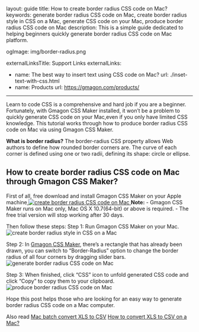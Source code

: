 layout: guide
title: How to create border radius CSS code on Mac?  
keywords: generate border radius CSS code on Mac, create border radius style in CSS on a Mac, generate CSS code on your Mac, produce border radius CSS code on Mac
description: This is a simple guide dedicated to helping beginners quickly generate border radius CSS code on Mac platform. 

ogImage: img/border-radius.png

externalLinksTitle: Support Links
externalLinks:
- name: The best way to insert text using CSS code on Mac?
  url: ./inset-text-with-css.html
- name: Products
  url:  https://gmagon.com/products/
---

Learn to code CSS is a comprehensive and hard job if you are a beginner. Fortunately, with Gmagon CSS Maker installed, it won’t be a problem to quickly generate CSS code on your Mac,even if you only have limited CSS knowledge. This tutorial works through how to produce border radius CSS code on Mac via using Gmagon CSS Maker.

<strong>What is border radius?</strong>
The border-radius CSS property allows Web authors to define how rounded border corners are. The curve of each corner is defined using one or two radii, defining its shape: circle or ellipse.
<h2>How to create border radius CSS code on Mac through Gmagon CSS Maker?</h2>
First of all, free download and install Gmagon CSS Maker on your Apple machine<a href="https://gmagon.com/products/store/gmagon_css_maker/" target="_blank" rel="noopener">
<img title="gmagon css maker on mac" src="https://gmagon.com/asset/images/free-download.png" alt="create border radius CSS code on Mac" /> </a>
<strong>Note:</strong>
- Gmagon CSS Maker runs on Mac only, Mac OS X 10.7(64-bit) or above is required.
- The free trial version will stop working after 30 days.

Then follow these steps:
Step 1: Run Gmagon CSS Maker on your Mac.
<img src="https://gmagon.com/guide/img/css-maker-mac.png" alt="create border radius style in CSS on a Mac" />

Step 2: In <a href="https://gmagon.com/products/store/gmagon_css_maker/" target="_blank" rel="noopener">Gmagon CSS Maker</a>, there’s a rectangle that has already been drawn, you can switch to “Border-Radius” option to change the border radius of all four corners by dragging slider bars.
<img src="https://gmagon.com/guide/img/border-radius.png" alt="generate border radius CSS code on Mac" />

Step 3: When finished, click “CSS” icon to unfold generated CSS code and click “Copy” to copy them to your clipboard.
<img src="https://gmagon.com/guide/img/css-maker-copy.png" alt="produce border radius CSS code on Mac" />

Hope this post helps those who are looking for an easy way to generate border radius CSS code on a Mac computer.

Also read
<a href="https://gmagon.com/guide/mac-batch-convert-xls-to-csv.html" target="_blank" rel="noopener">Mac batch convert XLS to CSV</a>
<a href="https://gmagon.com/guide/convert-xls-to-csv-on-mac.html" target="_blank" rel="noopener">How to convert XLS to CSV on a Mac?</a>
